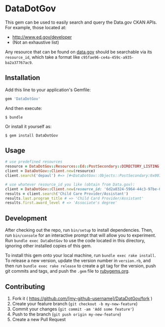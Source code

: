 # DataDotGov

This gem can be used to easily search and query the Data.gov CKAN APIs. For example, those located at:

- http://www.ed.gov/developer
- (Not an exhaustive list)

Any resource that can be found on [data.gov](http://www.data.gov/) should be searchable via its `resource_id`, which take a format like `c95fae96-ce4a-459c-a935-ba2a37767ac9`.

## Installation

Add this line to your application's Gemfile:

```ruby
gem 'DataDotGov'
```

And then execute:

    $ bundle

Or install it yourself as:

    $ gem install DataDotGov

## Usage

```ruby
# use predefined resources
resource = DataDotGov::Resources::Ed::PostSecondary::DIRECTORY_LISTING
client = DataDotGov::Client.new(resource)
client.search('depaul') #=> [#<DataDotGov::Objects::PostSecondary:0x007ff8c5904cf8 @_id=1104, @institution_name="DePaul University", @state="IL", ... ]

# use whatever resource_id you like (obtain from Data.gov):
client = DataDotGov::Client.new(resource_id: '6d2a0324-5964-44c3-97be-061c0eb5fcc9')
results = client.search('Child Care Provider/Assistant')
results.last.program_title # => 'Child Card Provider/Assistant'
results.first.award_level # => 'Associate's degree'
```

## Development

After checking out the repo, run `bin/setup` to install dependencies. Then, run `bin/console` for an interactive prompt that will allow you to experiment. Run `bundle exec DataDotGov` to use the code located in this directory, ignoring other installed copies of this gem.

To install this gem onto your local machine, run `bundle exec rake install`. To release a new version, update the version number in `version.rb`, and then run `bundle exec rake release` to create a git tag for the version, push git commits and tags, and push the `.gem` file to [rubygems.org](https://rubygems.org).

## Contributing

1. Fork it ( https://github.com/[my-github-username]/DataDotGov/fork )
2. Create your feature branch (`git checkout -b my-new-feature`)
3. Commit your changes (`git commit -am 'Add some feature'`)
4. Push to the branch (`git push origin my-new-feature`)
5. Create a new Pull Request
